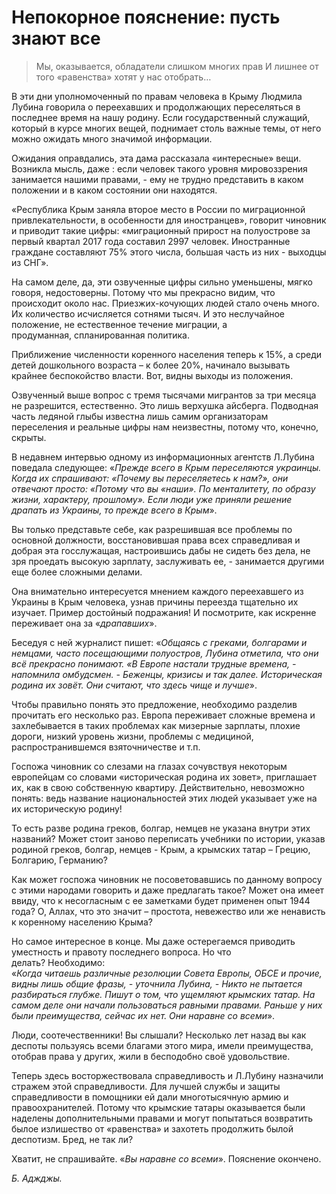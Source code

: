# Непокорное пояснение: пусть знают все

> Мы, оказывается, обладатели слишком многих прав
> И лишнее от того «равенства» хотят у нас отобрать…

В эти дни уполномоченный по правам человека в Крыму Людмила Лубина говорила о переехавших и продолжающих переселяться в последнее время на нашу родину.
Если государственный служащий, который в курсе многих вещей, поднимает столь важные темы, от него можно ожидать много значимой информации.

Ожидания оправдались, эта дама рассказала «интересные» вещи.
Возникла мысль, даже : если человек такого уровня мировоззрения занимается нашими правами, - ему не трудно представить в каком положении и в каком состоянии они находятся.

«Республика Крым заняла второе место в России по миграционной привлекательности, в особенности для иностранцев», говорит чиновник и приводит такие цифры: «миграционный прирост на полуострове за первый квартал 2017 года составил 2997 человек.
Иностранные граждане составляют 75% этого числа, большая часть из них - выходцы из СНГ</var>».

На самом деле, да, эти озвученные цифры сильно уменьшены, мягко говоря, недостоверны.
Потому что мы прекрасно видим, что происходит около нас.
Приезжих-кочующих людей стало очень много.
Их количество исчисляется сотнями тысяч.
И это неслучайное положение, не естественное течение миграции, а продуманная, спланированная политика.

Приближение численности коренного населения теперь к 15%, а среди детей дошкольного возраста – к более 20%, начинало вызывать крайнее беспокойство власти.
Вот, видны выходы из положения.

Озвученный выше вопрос с тремя тысячами мигрантов за три месяца не разрешится, естественно.
Это лишь верхушка айсберга.
Подводная часть ледяной глыбы известна лишь самим организаторам переселения и реальные цифры нам неизвестны, потому что, конечно, скрыты.

В недавнем интервью одному из информационных агентств Л.Лубина поведала следующее: «<var>Прежде всего в Крым переселяются украинцы.
Когда их спрашивают: «Почему вы переселяетесь к нам?», они отвечают просто: «Потому что вы «наши».
По менталитету, по образу жизни, характеру, прошлому».
Если люди уже приняли решение драпать из Украины, то прежде всего в Крым</var>».

Вы только представьте себе, как разрешившая все проблемы по основной должности, восстановившая права всех справедливая и добрая эта госслужащая, настроившись дабы не сидеть без дела, не зря проедать высокую зарплату, заслуживать ее, - занимается другими еще более сложными делами.

Она внимательно интересуется мнением каждого переехавшего из Украины в Крым человека, узнав причины переезда тщательно их изучает.
Пример достойный подражания!
И посмотрите, как искренне переживает она за «<var>драпавших</var>».    

Беседуя с ней журналист пишет: «<var>Общаясь с греками, болгарами и немцами, часто посещающими полуостров, Лубина отметила, что они всё прекрасно понимают.
«В Европе настали трудные времена, - напомнила омбудсмен. - Беженцы, кризисы и так далее.
Историческая родина их зовёт.
Они считают, что здесь чище и лучше</var>».

Чтобы правильно понять это предложение, необходимо разделив прочитать его несколько раз.
Европа переживает сложные времена и захлебывается в таких проблемах как мизерные зарплаты, плохие дороги, низкий уровень жизни, проблемы с медициной, распространившемся взяточничестве и т.п.

Госпожа чиновник со слезами на глазах сочувствуя некоторым европейцам со словами «историческая родина их зовет», приглашает их, как в свою собственную квартиру.
Действительно, невозможно понять: ведь название национальностей этих людей указывает уже на их историческую родину!

То есть разве родина греков, болгар, немцев не указана внутри этих названий?
Может стоит заново переписать учебники по истории, указав родиной греков, болгар, немцев - Крым, а крымских татар – Грецию, Болгарию, Германию?

Как может госпожа чиновник не посоветовавшись по данному вопросу с этими народами говорить и даже предлагать такое?
Может она имеет ввиду, что к несогласным с ее заметками будет применен опыт 1944 года?
О, Аллах, что это значит – простота, невежество или же ненависть к коренному населению Крыма? 

Но самое интересное в конце.
Мы даже остерегаемся приводить уместность и правоту последнего вопроса.
Но что делать? Необходимо:  
«<var>Когда читаешь различные резолюции Совета Европы, ОБСЕ и прочие, видны лишь общие фразы, - уточнила Лубина, - Никто не пытается разбираться глубже.
Пишут о том, что ущемляют крымских татар.
На самом деле они начали пользоваться равными правами.
Раньше у них были преимущества, сейчас их нет.
Они наравне со всеми</var>».

Люди, соотечественники!
Вы слышали?
Несколько лет назад вы как деспоты пользуясь всеми благами этого мира, имели преимущества, отобрав права у других, жили в бесподобно своё удовольствие.

Теперь здесь восторжествовала справедливость и Л.Лубину назначили стражем этой справедливости.
Для лучшей службы и защиты справедливости в помощники ей дали многотысячную армию и правоохранителей.
Потому что крымские татары оказывается были наделены дополнительными правами и могут попытаться возвратить былое излишество от «равенства» и захотеть продолжить былой деспотизм.
Бред, не так ли?

Хватит, не спрашивайте.
«<var>Вы наравне со всеми</var>».
Пояснение окончено. 

_Б. Аджджы._
